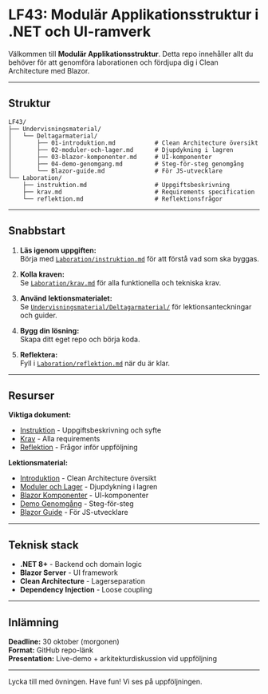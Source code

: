 # LF43: Modulär Applikationsstruktur i .NET och UI-ramverk

Välkommen till **Modulär Applikationsstruktur**. Detta repo innehåller allt du behöver för att genomföra laborationen och fördjupa dig i Clean Architecture med Blazor.

---

## Struktur

```
LF43/
├── Undervisningsmaterial/
│   └── Deltagarmaterial/
│       ├── 01-introduktion.md           # Clean Architecture översikt
│       ├── 02-moduler-och-lager.md      # Djupdykning i lagren
│       ├── 03-blazor-komponenter.md     # UI-komponenter
│       ├── 04-demo-genomgang.md         # Steg-för-steg genomgång
│       └── Blazor-guide.md              # För JS-utvecklare
└── Laboration/
    ├── instruktion.md                   # Uppgiftsbeskrivning
    ├── krav.md                          # Requirements specification
    └── reflektion.md                    # Reflektionsfrågor
```

---

## Snabbstart

1. **Läs igenom uppgiften:**  
   Börja med [`Laboration/instruktion.md`](Laboration/instruktion.md) för att förstå vad som ska byggas.

2. **Kolla kraven:**  
   Se [`Laboration/krav.md`](Laboration/krav.md) för alla funktionella och tekniska krav.

3. **Använd lektionsmaterialet:**  
   Se [`Undervisningsmaterial/Deltagarmaterial/`](Undervisningsmaterial/Deltagarmaterial/) för lektionsanteckningar och guider.

4. **Bygg din lösning:**  
   Skapa ditt eget repo och börja koda.

5. **Reflektera:**  
   Fyll i [`Laboration/reflektion.md`](Laboration/reflektion.md) när du är klar.

---

## Resurser

**Viktiga dokument:**

- [Instruktion](Laboration/instruktion.md) - Uppgiftsbeskrivning och syfte
- [Krav](Laboration/krav.md) - Alla requirements
- [Reflektion](Laboration/reflektion.md) - Frågor inför uppföljning

**Lektionsmaterial:**

- [Introduktion](Undervisningsmaterial/Deltagarmaterial/01-introduktion.md) - Clean Architecture översikt
- [Moduler och Lager](Undervisningsmaterial/Deltagarmaterial/02-moduler-och-lager.md) - Djupdykning i lagren
- [Blazor Komponenter](Undervisningsmaterial/Deltagarmaterial/03-blazor-komponenter.md) - UI-komponenter
- [Demo Genomgång](Undervisningsmaterial/Deltagarmaterial/04-demo-genomgang.md) - Steg-för-steg
- [Blazor Guide](Undervisningsmaterial/Deltagarmaterial/Blazor-guide.md) - För JS-utvecklare

---

## Teknisk stack

- **.NET 8+** - Backend och domain logic
- **Blazor Server** - UI framework
- **Clean Architecture** - Lagerseparation
- **Dependency Injection** - Loose coupling

---

## Inlämning

**Deadline:** 30 oktober (morgonen)  
**Format:** GitHub repo-länk  
**Presentation:** Live-demo + arkitekturdiskussion vid uppföljning

---

Lycka till med övningen. Have fun! Vi ses på uppföljningen.
